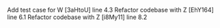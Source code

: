 Add test case for W [3aHtoU] line 4.3
Refactor codebase with Z [EhY164] line 6.1
Refactor codebase with Z [i8My11] line 8.2
